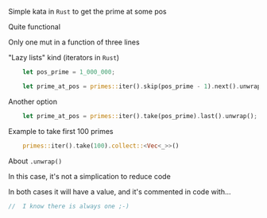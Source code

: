 Simple kata in `Rust` to get the prime at some pos

Quite functional

Only one mut in a function of three lines

"Lazy lists" kind (iterators in `Rust`)

```rust
    let pos_prime = 1_000_000;

    let prime_at_pos = primes::iter().skip(pos_prime - 1).next().unwrap();
```

Another option

```rust
    let prime_at_pos = primes::iter().take(pos_prime).last().unwrap();
```

Example to take first 100 primes

```rust
    primes::iter().take(100).collect::<Vec<_>>()
```


About `.unwrap()`

In this case, it's not a simplication to reduce code

In both cases it will have a value, and it's commented in code with...

```rust
//  I know there is always one ;-)
```